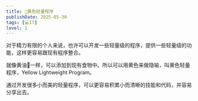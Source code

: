 ```yaml
---
title: 🧈黄色轻量程序
publishDate: 2025-05-30
tags: [💻IT]
level: 1
---
```


对于精力有限的个人来说，也许可以开发一些轻量级的程序，提供一些轻量级的功能，这样更容易跟现有程序整合。

就像黄油🧈一样，可以添加到现有食物中。所以可以用黄色来做隐喻，叫黄色轻量程序，Yellow Lightweight Program。

通过开发很多小而美的轻量程序，可以更容易积累小而清晰的技能和代码，并容易分享出去。
